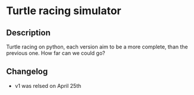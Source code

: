 # Turtle racing simulator

## Description

Turtle racing on python, each version aim to be a more complete, than the previous one. How far can we could go?

## Changelog

- v1 was relsed on April 25th  